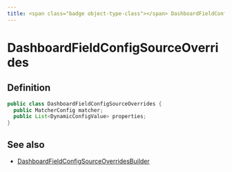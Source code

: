 ```yaml
---
title: <span class="badge object-type-class"></span> DashboardFieldConfigSourceOverrides
---
```

# <span class="badge object-type-class"></span> DashboardFieldConfigSourceOverrides

## Definition

```java
public class DashboardFieldConfigSourceOverrides {
  public MatcherConfig matcher;
  public List<DynamicConfigValue> properties;
}
```
## See also

 * <span class="badge builder"></span> [DashboardFieldConfigSourceOverridesBuilder](./builder-DashboardFieldConfigSourceOverridesBuilder.md)
